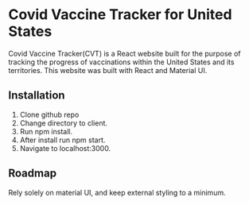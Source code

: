 # Covid Vaccine Tracker for United States

Covid Vaccine Tracker(CVT) is a React website built for the purpose of tracking the progress of vaccinations within the United States and its territories. This website was built with React and Material UI.

## Installation

1. Clone github repo
2. Change directory to client.
3. Run npm install.
4. After install run npm start.
5. Navigate to localhost:3000.

## Roadmap 

Rely solely on material UI, and keep external styling to a minimum.
